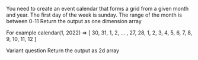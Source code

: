 You need to create an event calendar that forms a grid from a given month and year.
The first day of the week is sunday.
The range of the month is between 0-11
Return the output as one dimension array

For example
calendar(1, 2022) => [ 30, 31, 1, 2, ... , 27, 28, 1, 2, 3, 4, 5, 6, 7, 8, 9, 10, 11, 12 ]

Variant question
Return the output as 2d array
